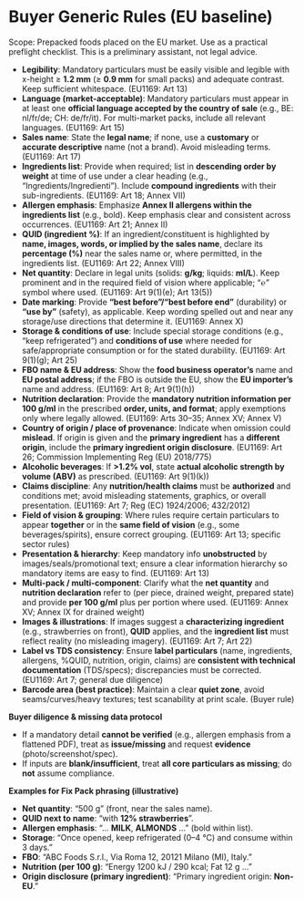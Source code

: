# Buyer Generic Rules (EU baseline)

Scope: Prepacked foods placed on the EU market. Use as a practical preflight checklist. This is a preliminary assistant, not legal advice.

* **Legibility**: Mandatory particulars must be easily visible and legible with x-height ≥ **1.2 mm** (≥ **0.9 mm** for small packs) and adequate contrast. Keep sufficient whitespace. (EU1169: Art 13)
* **Language (market-acceptable)**: Mandatory particulars must appear in at least one **official language accepted by the country of sale** (e.g., BE: nl/fr/de; CH: de/fr/it). For multi-market packs, include all relevant languages. (EU1169: Art 15)
* **Sales name**: State the **legal name**; if none, use a **customary** or **accurate descriptive** name (not a brand). Avoid misleading terms. (EU1169: Art 17)
* **Ingredients list**: Provide when required; list in **descending order by weight** at time of use under a clear heading (e.g., “Ingredients/Ingredienti”). Include **compound ingredients** with their sub-ingredients. (EU1169: Art 18; Annex VII)
* **Allergen emphasis**: Emphasize **Annex II allergens within the ingredients list** (e.g., bold). Keep emphasis clear and consistent across occurrences. (EU1169: Art 21; Annex II)
* **QUID (ingredient %)**: If an ingredient/constituent is highlighted by **name, images, words, or implied by the sales name**, declare its **percentage (%)** near the sales name or, where permitted, in the ingredients list. (EU1169: Art 22; Annex VIII)
* **Net quantity**: Declare in legal units (solids: **g/kg**; liquids: **ml/L**). Keep prominent and in the required field of vision where applicable; “℮” symbol where used. (EU1169: Art 9(1)(e); Art 13(5))
* **Date marking**: Provide **“best before”/“best before end”** (durability) or **“use by”** (safety), as applicable. Keep wording spelled out and near any storage/use directions that determine it. (EU1169: Annex X)
* **Storage & conditions of use**: Include special storage conditions (e.g., “keep refrigerated”) and **conditions of use** where needed for safe/appropriate consumption or for the stated durability. (EU1169: Art 9(1)(g); Art 25)
* **FBO name & EU address**: Show the **food business operator’s** name and **EU postal address**; if the FBO is outside the EU, show the **EU importer’s** name and address. (EU1169: Art 8; Art 9(1)(h))
* **Nutrition declaration**: Provide the **mandatory nutrition information per 100 g/ml** in the prescribed **order, units, and format**; apply exemptions only where legally allowed. (EU1169: Arts 30–35; Annex XV; Annex V)
* **Country of origin / place of provenance**: Indicate when omission could **mislead**. If origin is given and the **primary ingredient** has a **different origin**, include the **primary ingredient origin disclosure**. (EU1169: Art 26; Commission Implementing Reg (EU) 2018/775)
* **Alcoholic beverages**: If **>1.2% vol**, state **actual alcoholic strength by volume (ABV)** as prescribed. (EU1169: Art 9(1)(k))
* **Claims discipline**: Any **nutrition/health claims** must be **authorized** and conditions met; avoid misleading statements, graphics, or overall presentation. (EU1169: Art 7; Reg (EC) 1924/2006; 432/2012)
* **Field of vision & grouping**: Where rules require certain particulars to appear **together** or in the **same field of vision** (e.g., some beverages/spirits), ensure correct grouping. (EU1169: Art 13; specific sector rules)
* **Presentation & hierarchy**: Keep mandatory info **unobstructed** by images/seals/promotional text; ensure a clear information hierarchy so mandatory items are easy to find. (EU1169: Art 13)
* **Multi-pack / multi-component**: Clarify what the **net quantity** and **nutrition declaration** refer to (per piece, drained weight, prepared state) and provide **per 100 g/ml** plus per portion where used. (EU1169: Annex XV; Annex IX for drained weight)
* **Images & illustrations**: If images suggest a **characterizing ingredient** (e.g., strawberries on front), **QUID** applies, and the **ingredient list** must reflect reality (no misleading imagery). (EU1169: Art 7; Art 22)
* **Label vs TDS consistency**: Ensure **label particulars** (name, ingredients, allergens, %QUID, nutrition, origin, claims) are **consistent with technical documentation** (TDS/specs); discrepancies must be corrected. (EU1169: Art 7; general due diligence)
* **Barcode area (best practice)**: Maintain a clear **quiet zone**, avoid seams/curves/heavy textures; test scanability at print scale. (Buyer rule)

**Buyer diligence & missing data protocol**

* If a mandatory detail **cannot be verified** (e.g., allergen emphasis from a flattened PDF), treat as **issue/missing** and request **evidence** (photo/screenshot/spec).
* If inputs are **blank/insufficient**, treat **all core particulars as missing**; do **not** assume compliance.

**Examples for Fix Pack phrasing (illustrative)**

* **Net quantity**: “500 g” (front, near the sales name).
* **QUID next to name**: “with **12% strawberries**”.
* **Allergen emphasis**: “… **MILK**, **ALMONDS** …” (bold within list).
* **Storage**: “Once opened, keep refrigerated (0–4 °C) and consume within 3 days.”
* **FBO**: “ABC Foods S.r.l., Via Roma 12, 20121 Milano (MI), Italy.”
* **Nutrition (per 100 g)**: “Energy 1200 kJ / 290 kcal; Fat 12 g …”
* **Origin disclosure (primary ingredient)**: “Primary ingredient origin: **Non-EU**.”

